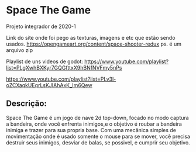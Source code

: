 # Space The Game
 Projeto integrador de 2020-1

Link do site onde foi pego as texturas, imagens e etc que estão sendo usados.
https://opengameart.org/content/space-shooter-redux
ps. é um arquivo zip

Playlist de uns videos de godot:
https://www.youtube.com/playlist?list=PLgXwhBXKyr7GQGfttxX9hBNfNVFmy5nPs

https://www.youtube.com/playlist?list=PLv3l-oZCXaqkUEqrLsKJIAhAxK_Im6Qew



## Descrição:
Space The Game é um jogo de nave 2d top-down, focado no modo captura a bandeira, onde você enfrenta inimigos,e o  objetivo é roubar a bandeira inimiga e trazer para sua propria base. Com uma mecânica simples de movimentação onde é usado somente o mouse para se mover, você precisa destruir seus inimigos, desviar de balas, se possivel, e cumprir seu objetivo.




